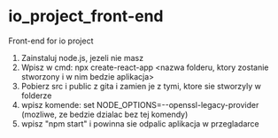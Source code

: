 # io_project_front-end
Front-end for io project

1. Zainstaluj node.js, jezeli nie masz
2. Wpisz w cmd: npx create-react-app <nazwa folderu, ktory zostanie stworzony i w nim bedzie aplikacja>
3. Pobierz src i public z gita i zamien je z tymi, ktore sie stworzyly w folderze
4. wpisz komende: set NODE_OPTIONS=--openssl-legacy-provider (mozliwe, ze bedzie dzialac bez tej komendy)
5. wpisz "npm start" i powinna sie odpalic aplikacja w przegladarce

